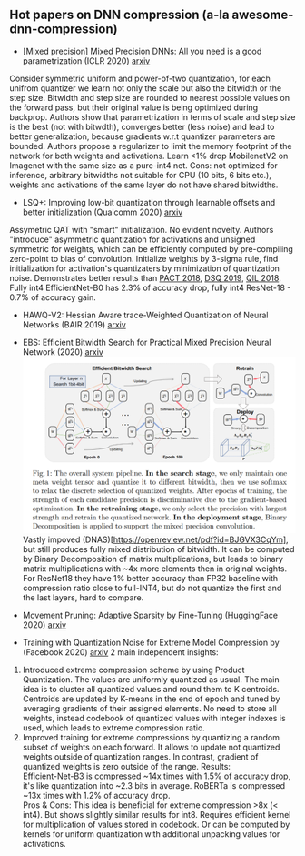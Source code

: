 ## Hot papers on DNN compression (a-la awesome-dnn-compression)

* [Mixed precision] Mixed Precision DNNs: All you need is a good parametrization (ICLR 2020) [arxiv](https://arxiv.org/ftp/arxiv/papers/1905/1905.11452.pdf)

Consider symmetric uniform and power-of-two quantization, for each unifrom quantizer we learn not only the scale but also the bitwidth or the step size. Bitwidth and step size are rounded to nearest possible values on the forward pass, but their original value is being optimized during backprop. Authors show that parametrization in terms of scale and step size is the best (not with bitwdth), converges better (less noise) and lead to better generalization, because gradients w.r.t quantizer parameters are bounded. Authors propose a regularizer to limit the memory footprint of the network for both weights and activations. Learn <1% drop MobilenetV2 on Imagenet with the same size as a pure-int4 net. Cons: not optimized for inference, arbitrary bitwidths not suitable for CPU (10 bits, 6 bits etc.), weights and activations of the same layer do not have shared bitwidths.

* LSQ+: Improving low-bit quantization through learnable offsets and better initialization (Qualcomm 2020) [arxiv](https://arxiv.org/pdf/2004.09576.pdf)

Assymetric QAT with "smart" initialization. No evident novelty. Authors "introduce" asymmetric quantization for activations and unsigned symmetric for weights, which can be efficiently computed by pre-compiling zero-point to bias of convolution. 
Initialize weights by 3-sigma rule, find initialization for activation's quantizaters by minimization of quantization noise. 
Demonstrates better results than [PACT 2018](https://arxiv.org/pdf/1805.06085.pdf), [DSQ 2019](https://arxiv.org/pdf/1908.05033.pdf), [QIL 2018](https://arxiv.org/pdf/1808.05779.pdf).
Fully int4 EfficientNet-B0 has 2.3% of accuracy drop, fully int4 ResNet-18 - 0.7% of accuracy gain.

* HAWQ-V2: Hessian Aware trace-Weighted Quantization of Neural Networks (BAIR 2019) [arxiv](https://arxiv.org/abs/1911.03852)

* EBS: Efficient Bitwidth Search for Practical Mixed Precision Neural Network (2020) [arxiv](https://arxiv.org/pdf/2003.07577v1.pdf)
![GitHub Logo](/images/EBS_pipeline.png)
Vastly impoved (DNAS)[https://openreview.net/pdf?id=BJGVX3CqYm], but still produces fully mixed distribution of bitwidth. It can be computed by Binary Decomposition of matrix multiplications, but leads to binary matrix multiplications with ~4x more elements then in original weights. For ResNet18 they have 1% better accuracy than FP32 baseline with compression ratio close to full-INT4, but do not quantize the first and the last layers, hard to compare.

* Movement Pruning: Adaptive Sparsity by Fine-Tuning (HuggingFace 2020) [arxiv](https://arxiv.org/abs/2005.07683)

* Training with Quantization Noise for Extreme Model Compression by (Facebook 2020) [arxiv](https://arxiv.org/pdf/2004.07320.pdf) 
2 main independent insights: 
1. Introduced extreme compression scheme by using Product Quantization. The values are uniformly quantized as usual. The main idea is to cluster all quantized values and round them to K centroids. Centroids are updated by K-means in the end of epoch and tuned by averaging gradients of their assigned elements. No need to store all weights, instead codebook of quantized values with integer indexes is used, which leads to extreme compression ratio. 
2. Improved training for extreme compressions by quantizing a random subset of weights on each forward. It allows to update not quantized weights outside of quantization ranges. In contrast, gradient of quantized weights is zero outside of the range. 
Results:  
Efficient-Net-B3 is compressed ~14x times with 1.5% of accuracy drop, it's like quantization into ~2.3 bits in average. RoBERTa is compressed ~13x times with 1.2% of accuracy drop.  
Pros & Cons: 
This idea is beneficial for extreme compression >8x (< int4). But shows slightly similar results for int8. Requires efficient kernel for multiplication of values stored in codebook. Or can be computed by kernels for uniform quantization with additional unpacking values for activations.
